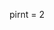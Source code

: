 pirnt = 2 

<!---
erfan124ty/erfan124ty is a ✨ special ✨ repository because its `README.md` (this file) appears on your GitHub profile.
You can click the Preview link to take a look at your changes.
--->
